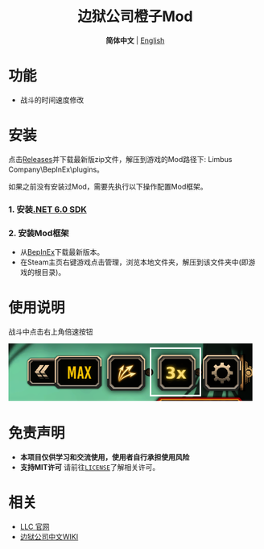 <div align="center">

# 边狱公司橙子Mod

**简体中文** | [English](./doc/EN_README.md) 
</div>

# 功能
- 战斗的时间速度修改

# 安装
点击[Releases](https://github.com/mmbb2w4r6y8i/LimbusOrange/releases)并下载最新版zip文件，解压到游戏的Mod路径下: Limbus Company\BepInEx\plugins。

如果之前没有安装过Mod，需要先执行以下操作配置Mod框架。

### 1. 安装[.NET 6.0 SDK](https://dotnet.microsoft.com/zh-cn/download/dotnet/thank-you/sdk-6.0.406-windows-x64-installer)
### 2. 安装Mod框架
   - 从[BepInEx](https://github.com/LocalizeLimbusCompany/BepInEx_For_LLC)下载最新版本。
   - 在Steam主页右键游戏点击管理，浏览本地文件夹，解压到该文件夹中(即游戏的根目录)。

# 使用说明
战斗中点击右上角倍速按钮

![image](/doc/image/Instruction.png)

# 免责声明
- **本项目仅供学习和交流使用，使用者自行承担使用风险**  
- **支持MIT许可** 请前往[`LICENSE`](./LICENSE)了解相关许可。

# 相关
- [LLC 官网](https://www.zeroasso.top)
- [边狱公司中文WIKI](https://limbuscompany.huijiwiki.com)
